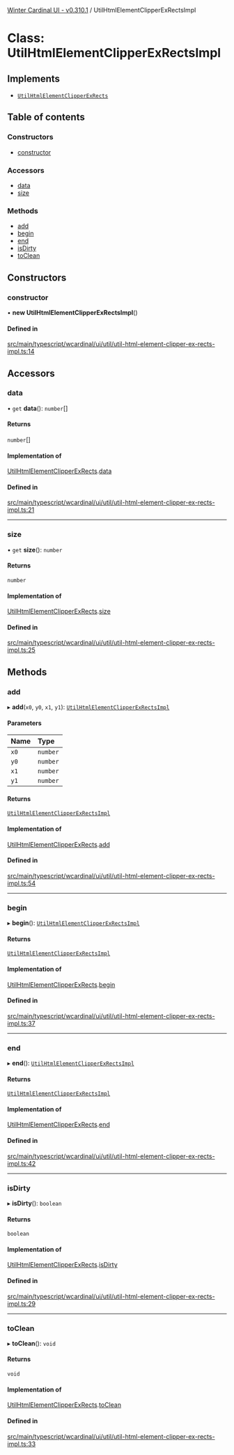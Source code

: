 [Winter Cardinal UI - v0.310.1](../index.md) / UtilHtmlElementClipperExRectsImpl

# Class: UtilHtmlElementClipperExRectsImpl

## Implements

- [`UtilHtmlElementClipperExRects`](../interfaces/UtilHtmlElementClipperExRects.md)

## Table of contents

### Constructors

- [constructor](UtilHtmlElementClipperExRectsImpl.md#constructor)

### Accessors

- [data](UtilHtmlElementClipperExRectsImpl.md#data)
- [size](UtilHtmlElementClipperExRectsImpl.md#size)

### Methods

- [add](UtilHtmlElementClipperExRectsImpl.md#add)
- [begin](UtilHtmlElementClipperExRectsImpl.md#begin)
- [end](UtilHtmlElementClipperExRectsImpl.md#end)
- [isDirty](UtilHtmlElementClipperExRectsImpl.md#isdirty)
- [toClean](UtilHtmlElementClipperExRectsImpl.md#toclean)

## Constructors

### constructor

• **new UtilHtmlElementClipperExRectsImpl**()

#### Defined in

[src/main/typescript/wcardinal/ui/util/util-html-element-clipper-ex-rects-impl.ts:14](https://github.com/winter-cardinal/winter-cardinal-ui/blob/v0.310.1/src/main/typescript/wcardinal/ui/util/util-html-element-clipper-ex-rects-impl.ts#L14)

## Accessors

### data

• `get` **data**(): `number`[]

#### Returns

`number`[]

#### Implementation of

[UtilHtmlElementClipperExRects](../interfaces/UtilHtmlElementClipperExRects.md).[data](../interfaces/UtilHtmlElementClipperExRects.md#data)

#### Defined in

[src/main/typescript/wcardinal/ui/util/util-html-element-clipper-ex-rects-impl.ts:21](https://github.com/winter-cardinal/winter-cardinal-ui/blob/v0.310.1/src/main/typescript/wcardinal/ui/util/util-html-element-clipper-ex-rects-impl.ts#L21)

___

### size

• `get` **size**(): `number`

#### Returns

`number`

#### Implementation of

[UtilHtmlElementClipperExRects](../interfaces/UtilHtmlElementClipperExRects.md).[size](../interfaces/UtilHtmlElementClipperExRects.md#size)

#### Defined in

[src/main/typescript/wcardinal/ui/util/util-html-element-clipper-ex-rects-impl.ts:25](https://github.com/winter-cardinal/winter-cardinal-ui/blob/v0.310.1/src/main/typescript/wcardinal/ui/util/util-html-element-clipper-ex-rects-impl.ts#L25)

## Methods

### add

▸ **add**(`x0`, `y0`, `x1`, `y1`): [`UtilHtmlElementClipperExRectsImpl`](UtilHtmlElementClipperExRectsImpl.md)

#### Parameters

| Name | Type |
| :------ | :------ |
| `x0` | `number` |
| `y0` | `number` |
| `x1` | `number` |
| `y1` | `number` |

#### Returns

[`UtilHtmlElementClipperExRectsImpl`](UtilHtmlElementClipperExRectsImpl.md)

#### Implementation of

[UtilHtmlElementClipperExRects](../interfaces/UtilHtmlElementClipperExRects.md).[add](../interfaces/UtilHtmlElementClipperExRects.md#add)

#### Defined in

[src/main/typescript/wcardinal/ui/util/util-html-element-clipper-ex-rects-impl.ts:54](https://github.com/winter-cardinal/winter-cardinal-ui/blob/v0.310.1/src/main/typescript/wcardinal/ui/util/util-html-element-clipper-ex-rects-impl.ts#L54)

___

### begin

▸ **begin**(): [`UtilHtmlElementClipperExRectsImpl`](UtilHtmlElementClipperExRectsImpl.md)

#### Returns

[`UtilHtmlElementClipperExRectsImpl`](UtilHtmlElementClipperExRectsImpl.md)

#### Implementation of

[UtilHtmlElementClipperExRects](../interfaces/UtilHtmlElementClipperExRects.md).[begin](../interfaces/UtilHtmlElementClipperExRects.md#begin)

#### Defined in

[src/main/typescript/wcardinal/ui/util/util-html-element-clipper-ex-rects-impl.ts:37](https://github.com/winter-cardinal/winter-cardinal-ui/blob/v0.310.1/src/main/typescript/wcardinal/ui/util/util-html-element-clipper-ex-rects-impl.ts#L37)

___

### end

▸ **end**(): [`UtilHtmlElementClipperExRectsImpl`](UtilHtmlElementClipperExRectsImpl.md)

#### Returns

[`UtilHtmlElementClipperExRectsImpl`](UtilHtmlElementClipperExRectsImpl.md)

#### Implementation of

[UtilHtmlElementClipperExRects](../interfaces/UtilHtmlElementClipperExRects.md).[end](../interfaces/UtilHtmlElementClipperExRects.md#end)

#### Defined in

[src/main/typescript/wcardinal/ui/util/util-html-element-clipper-ex-rects-impl.ts:42](https://github.com/winter-cardinal/winter-cardinal-ui/blob/v0.310.1/src/main/typescript/wcardinal/ui/util/util-html-element-clipper-ex-rects-impl.ts#L42)

___

### isDirty

▸ **isDirty**(): `boolean`

#### Returns

`boolean`

#### Implementation of

[UtilHtmlElementClipperExRects](../interfaces/UtilHtmlElementClipperExRects.md).[isDirty](../interfaces/UtilHtmlElementClipperExRects.md#isdirty)

#### Defined in

[src/main/typescript/wcardinal/ui/util/util-html-element-clipper-ex-rects-impl.ts:29](https://github.com/winter-cardinal/winter-cardinal-ui/blob/v0.310.1/src/main/typescript/wcardinal/ui/util/util-html-element-clipper-ex-rects-impl.ts#L29)

___

### toClean

▸ **toClean**(): `void`

#### Returns

`void`

#### Implementation of

[UtilHtmlElementClipperExRects](../interfaces/UtilHtmlElementClipperExRects.md).[toClean](../interfaces/UtilHtmlElementClipperExRects.md#toclean)

#### Defined in

[src/main/typescript/wcardinal/ui/util/util-html-element-clipper-ex-rects-impl.ts:33](https://github.com/winter-cardinal/winter-cardinal-ui/blob/v0.310.1/src/main/typescript/wcardinal/ui/util/util-html-element-clipper-ex-rects-impl.ts#L33)
